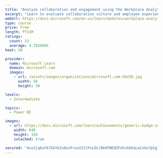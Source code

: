 ```yaml
---
title: "Analyze collaboration and engagement using the Workplace Analytics Ways of working assessment dashboard"
excerpt: "Learn to evaluate collaboration culture and employee experience with a Power BI template using Workplace Analytics data."
webUrl: https://docs.microsoft.com/en-us/learn/modules/workplace-analytics-ways-working/
type: course
price: Free
length: PT31M
ratings:
  count: 23
  average: 4.7826085
heat: 50

provider:
  name: Microsoft Learn
  domain: microsoft.com
  images:
    - url: /assets/images/organizations/microsoft.com-50x50.jpg
      width: 50
      height: 50

levels:
  - Intermediate

topics:
  - Power BI

images:
  - url: https://docs.microsoft.com/learn/achievements/generic-badge-social.png
    width: 640
    height: 320
    isCached: true

secured: "4vo3jq6sFA7GkYkZu8ovFrauV21lPuLDC/BkHTWE9ZFohck6OaLwCnUu7pSg1hjfIhMhwpaqxcwdAnCqt9ds/P9NgQTOL3/cPH5SULJ9c7VpN2GubUf8DPDS0bExoipFiQHF8z+MrycEmPfLCXS7cAqcl2XvRV9MsnxH3EYxgzWDveN5YcwfI3Sf1IUpcsFrSQJM66W7EtNSazBbcKGRogiMxSqEOIEzpB4Wq1MmEZSLQ6KSdvev8CmUwzM7Zleot2XMk9c+ejB7vK1YDV4oyaTgVBphBKEYSPZJeHWphwY8Axl6rRcFkZkcGubEUGT18JoJ3MDhrkwqCpk5hAoxc+htyRITryVzQRVRAit+56bgBaLJunLkPzBqN5RwUsZ6IMSD+gH/HKxwiElLvQBNn/JUXNZ/sXMs8RlV+V/ZYwg=;5FG2zTmrH7/Gaq4OMpaqJQ=="
---
```


